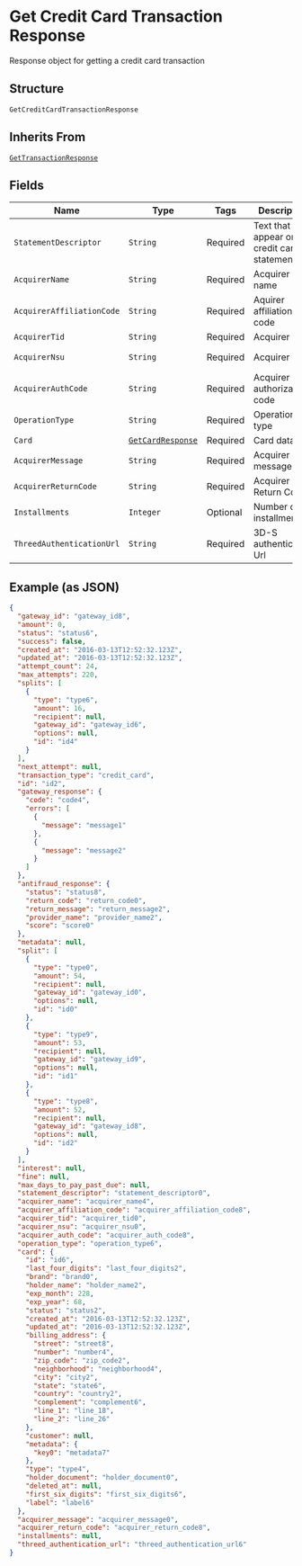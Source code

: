 
# Get Credit Card Transaction Response

Response object for getting a credit card transaction

## Structure

`GetCreditCardTransactionResponse`

## Inherits From

[`GetTransactionResponse`](../../doc/models/get-transaction-response.md)

## Fields

| Name | Type | Tags | Description | Getter | Setter |
|  --- | --- | --- | --- | --- | --- |
| `StatementDescriptor` | `String` | Required | Text that will appear on the credit card's statement | String getStatementDescriptor() | setStatementDescriptor(String statementDescriptor) |
| `AcquirerName` | `String` | Required | Acquirer name | String getAcquirerName() | setAcquirerName(String acquirerName) |
| `AcquirerAffiliationCode` | `String` | Required | Aquirer affiliation code | String getAcquirerAffiliationCode() | setAcquirerAffiliationCode(String acquirerAffiliationCode) |
| `AcquirerTid` | `String` | Required | Acquirer TID | String getAcquirerTid() | setAcquirerTid(String acquirerTid) |
| `AcquirerNsu` | `String` | Required | Acquirer NSU | String getAcquirerNsu() | setAcquirerNsu(String acquirerNsu) |
| `AcquirerAuthCode` | `String` | Required | Acquirer authorization code | String getAcquirerAuthCode() | setAcquirerAuthCode(String acquirerAuthCode) |
| `OperationType` | `String` | Required | Operation type | String getOperationType() | setOperationType(String operationType) |
| `Card` | [`GetCardResponse`](../../doc/models/get-card-response.md) | Required | Card data | GetCardResponse getCard() | setCard(GetCardResponse card) |
| `AcquirerMessage` | `String` | Required | Acquirer message | String getAcquirerMessage() | setAcquirerMessage(String acquirerMessage) |
| `AcquirerReturnCode` | `String` | Required | Acquirer Return Code | String getAcquirerReturnCode() | setAcquirerReturnCode(String acquirerReturnCode) |
| `Installments` | `Integer` | Optional | Number of installments | Integer getInstallments() | setInstallments(Integer installments) |
| `ThreedAuthenticationUrl` | `String` | Required | 3D-S authentication Url | String getThreedAuthenticationUrl() | setThreedAuthenticationUrl(String threedAuthenticationUrl) |

## Example (as JSON)

```json
{
  "gateway_id": "gateway_id8",
  "amount": 0,
  "status": "status6",
  "success": false,
  "created_at": "2016-03-13T12:52:32.123Z",
  "updated_at": "2016-03-13T12:52:32.123Z",
  "attempt_count": 24,
  "max_attempts": 220,
  "splits": [
    {
      "type": "type6",
      "amount": 16,
      "recipient": null,
      "gateway_id": "gateway_id6",
      "options": null,
      "id": "id4"
    }
  ],
  "next_attempt": null,
  "transaction_type": "credit_card",
  "id": "id2",
  "gateway_response": {
    "code": "code4",
    "errors": [
      {
        "message": "message1"
      },
      {
        "message": "message2"
      }
    ]
  },
  "antifraud_response": {
    "status": "status8",
    "return_code": "return_code0",
    "return_message": "return_message2",
    "provider_name": "provider_name2",
    "score": "score0"
  },
  "metadata": null,
  "split": [
    {
      "type": "type0",
      "amount": 54,
      "recipient": null,
      "gateway_id": "gateway_id0",
      "options": null,
      "id": "id0"
    },
    {
      "type": "type9",
      "amount": 53,
      "recipient": null,
      "gateway_id": "gateway_id9",
      "options": null,
      "id": "id1"
    },
    {
      "type": "type8",
      "amount": 52,
      "recipient": null,
      "gateway_id": "gateway_id8",
      "options": null,
      "id": "id2"
    }
  ],
  "interest": null,
  "fine": null,
  "max_days_to_pay_past_due": null,
  "statement_descriptor": "statement_descriptor0",
  "acquirer_name": "acquirer_name4",
  "acquirer_affiliation_code": "acquirer_affiliation_code8",
  "acquirer_tid": "acquirer_tid0",
  "acquirer_nsu": "acquirer_nsu0",
  "acquirer_auth_code": "acquirer_auth_code8",
  "operation_type": "operation_type6",
  "card": {
    "id": "id6",
    "last_four_digits": "last_four_digits2",
    "brand": "brand0",
    "holder_name": "holder_name2",
    "exp_month": 228,
    "exp_year": 68,
    "status": "status2",
    "created_at": "2016-03-13T12:52:32.123Z",
    "updated_at": "2016-03-13T12:52:32.123Z",
    "billing_address": {
      "street": "street8",
      "number": "number4",
      "zip_code": "zip_code2",
      "neighborhood": "neighborhood4",
      "city": "city2",
      "state": "state6",
      "country": "country2",
      "complement": "complement6",
      "line_1": "line_18",
      "line_2": "line_26"
    },
    "customer": null,
    "metadata": {
      "key0": "metadata7"
    },
    "type": "type4",
    "holder_document": "holder_document0",
    "deleted_at": null,
    "first_six_digits": "first_six_digits6",
    "label": "label6"
  },
  "acquirer_message": "acquirer_message0",
  "acquirer_return_code": "acquirer_return_code8",
  "installments": null,
  "threed_authentication_url": "threed_authentication_url6"
}
```


